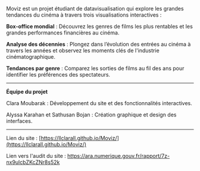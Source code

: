 Moviz est un projet étudiant de datavisualisation qui explore les grandes tendances du cinéma à travers trois visualisations interactives :

**Box-office mondial** : Découvrez les genres de films les plus rentables et les grandes performances financières au cinéma.

**Analyse des décennies** : Plongez dans l’évolution des entrées au cinéma à travers les années et observez les moments clés de l'industrie cinématographique.

**Tendances par genre** : Comparez les sorties de films au fil des ans pour identifier les préférences des spectateurs.


------------------------------------------------

**Équipe du projet**

Clara Moubarak : Développement du site et des fonctionnalités interactives.

Alyssa Karahan et Sathusan Bojan : Création graphique et design des interfaces.

----------------------------------------------


Lien du site : [https://llclarall.github.io/Moviz/](https://llclarall.github.io/Moviz/)

Lien vers l'audit du site : https://ara.numerique.gouv.fr/rapport/7z-nx9ulcbZKcZNr8s52k
